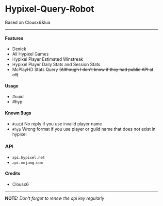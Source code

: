 # Hypixel-Query-Robot
Based on Clousx6&amp;lua

------------

#### Features
* Denick
* All Hypixel Games
* Hypixel Player Estimated Winstreak
* Hypixel Player Daily Stats and Session Stats
* McPlayHD Stats Query ~~(Although I don't know if they had public API at all)~~

#### Usage
* #uuid
* #hyp

#### Known Bugs
* `#uuid` No reply if you use invaild player name
* `#hyp` Wrong format if you use player or guild name that does not exist in hypixel

### API
* `api.hypixel.net`
* `api.mojang.com`

#### Credits
* Clousx6

------------

**NOTE:**
*Don't forget to renew the api key regularly*
